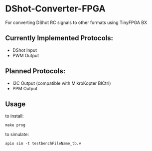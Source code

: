 # DShot-Converter-FPGA
For converting DShot RC signals to other formats using TinyFPGA BX

## Currently Implemented Protocols:
- DShot Input
- PWM Output

## Planned Protocols:
- I2C Output (compatible with MikroKopter BlCtrl)
- PPM Output

## Usage
to install:
```
make prog
```

to simulate:
```
apio sim -t testbenchFileName_tb.v
```

